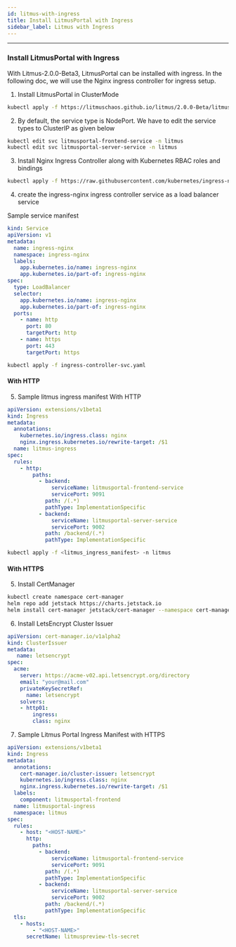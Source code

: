 ```yaml
---
id: litmus-with-ingress
title: Install LitmusPortal with Ingress
sidebar_label: Litmus with Ingress
---
```


---

### Install LitmusPortal with Ingress

With Litmus-2.0.0-Beta3, LitmusPortal can be installed with ingress.
In the following doc, we will use the Nginx ingress controller for ingress setup.

1. Install LitmusPortal in ClusterMode

```bash
kubectl apply -f https://litmuschaos.github.io/litmus/2.0.0-Beta/litmus-2.0.0-Beta.yaml
```

2. By default, the service type is NodePort. We have to edit the service types to ClusterIP as given below

```bash
kubectl edit svc litmusportal-frontend-service -n litmus
kubectl edit svc litmusportal-server-service -n litmus
```

3. Install Nginx Ingress Controller along with Kubernetes RBAC roles and bindings

```bash
kubectl apply -f https://raw.githubusercontent.com/kubernetes/ingress-nginx/nginx-0.30.0/deploy/static/mandatory.yaml
```

4. create the ingress-nginx ingress controller service as a load balancer service

Sample service manifest

```yaml
kind: Service
apiVersion: v1
metadata:
  name: ingress-nginx
  namespace: ingress-nginx
  labels:
    app.kubernetes.io/name: ingress-nginx
    app.kubernetes.io/part-of: ingress-nginx
spec:
  type: LoadBalancer
  selector:
    app.kubernetes.io/name: ingress-nginx
    app.kubernetes.io/part-of: ingress-nginx
  ports:
    - name: http
      port: 80
      targetPort: http
    - name: https
      port: 443
      targetPort: https
```

```bash
kubectl apply -f ingress-controller-svc.yaml
```

#### With HTTP

5. Sample litmus ingress manifest With HTTP

```yaml
apiVersion: extensions/v1beta1
kind: Ingress
metadata:
  annotations:
    kubernetes.io/ingress.class: nginx
    nginx.ingress.kubernetes.io/rewrite-target: /$1
  name: litmus-ingress
spec:
  rules:
    - http:
        paths:
          - backend:
              serviceName: litmusportal-frontend-service
              servicePort: 9091
            path: /(.*)
            pathType: ImplementationSpecific
          - backend:
              serviceName: litmusportal-server-service
              servicePort: 9002
            path: /backend/(.*)
            pathType: ImplementationSpecific
```

```bash
kubectl apply -f <litmus_ingress_manifest> -n litmus
```

#### With HTTPS

5. Install CertManager

```bash
kubectl create namespace cert-manager
helm repo add jetstack https://charts.jetstack.io
helm install cert-manager jetstack/cert-manager --namespace cert-manager --create-namespace --version v1.3.0 --set installCRDs=true
```

6. Install LetsEncrypt Cluster Issuer

```yaml
apiVersion: cert-manager.io/v1alpha2
kind: ClusterIssuer
metadata:
   name: letsencrypt
spec:
  acme:
    server: https://acme-v02.api.letsencrypt.org/directory
    email: "your@mail.com"
    privateKeySecretRef:
      name: letsencrypt
    solvers:
    - http01:
     	ingress:
        class: nginx
```

7. Sample Litmus Portal Ingress Manifest with HTTPS

```yaml
apiVersion: extensions/v1beta1
kind: Ingress
metadata:
  annotations:
    cert-manager.io/cluster-issuer: letsencrypt
    kubernetes.io/ingress.class: nginx
    nginx.ingress.kubernetes.io/rewrite-target: /$1
  labels:
    component: litmusportal-frontend
  name: litmusportal-ingress
  namespace: litmus
spec:
  rules:
    - host: "<HOST-NAME>"
      http:
        paths:
          - backend:
              serviceName: litmusportal-frontend-service
              servicePort: 9091
            path: /(.*)
            pathType: ImplementationSpecific
          - backend:
              serviceName: litmusportal-server-service
              servicePort: 9002
            path: /backend/(.*)
            pathType: ImplementationSpecific
  tls:
    - hosts:
        - "<HOST-NAME>"
      secretName: litmuspreview-tls-secret
```
